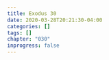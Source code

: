 ```yaml
---
title: Exodus 30
date: 2020-03-28T20:21:30-04:00
categories: []
tags: []
chapter: "030"
inprogress: false
---
```


